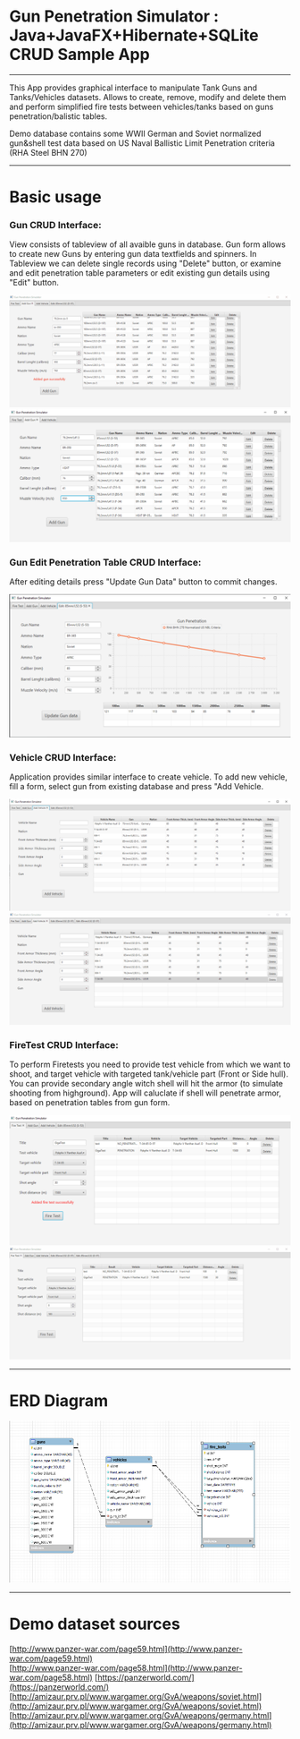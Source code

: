 #  Gun Penetration Simulator : Java+JavaFX+Hibernate+SQLite CRUD Sample App

<hr>


This App provides graphical interface to manipulate Tank Guns and Tanks/Vehicles datasets. Allows to create, remove, modify and delete them and perform simplified fire tests between vehicles/tanks based on guns penetration/balistic tables.

Demo database contains some WWII German and Soviet normalized gun&shell test data based on US Naval Ballistic Limit Penetration criteria (RHA Steel BHN 270)

<hr>

# Basic usage
 
### Gun CRUD Interface:

View consists of tableview of all avaible guns in database.
Gun form allows to create new Guns by entering gun data textfields and spinners. 
 In Tableview we can delete single records using "Delete" button, or examine and edit penetration table parameters or edit existing gun details using "Edit" button.

![](./readme/1.gif) 
![](./readme/1.png)

### Gun Edit Penetration Table CRUD Interface:

After editing details press "Update Gun Data" button to commit changes.

![](./readme/2.png)


 
 ### Vehicle CRUD Interface:

 Application provides similar interface to create vehicle. To add new vehicle, fill a form, select gun from existing database and press "Add Vehicle.
 
 ![](./readme/3.png)
 ![](./readme/2.gif)

 ### FireTest CRUD Interface:

To perform Firetests you need to provide test vehicle from which we want to shoot, and target vehicle with targeted tank/vehicle part (Front or Side hull). 
You can provide secondary angle witch shell will hit the armor (to simulate shooting from highground). App will caluclate if shell will penetrate armor, based on penetration tables from gun form. 

 ![](./readme/4.png)
 ![](./readme/3.gif)

<hr>

# ERD Diagram
![](./readme/erd.png)
<hr>

# Demo dataset sources
[http://www.panzer-war.com/page59.html](http://www.panzer-war.com/page59.html)  
[http://www.panzer-war.com/page58.html](http://www.panzer-war.com/page58.html)
[https://panzerworld.com/](https://panzerworld.com/)  
[http://amizaur.prv.pl/www.wargamer.org/GvA/weapons/soviet.html](http://amizaur.prv.pl/www.wargamer.org/GvA/weapons/soviet.html)  
[http://amizaur.prv.pl/www.wargamer.org/GvA/weapons/germany.html](http://amizaur.prv.pl/www.wargamer.org/GvA/weapons/germany.html)

